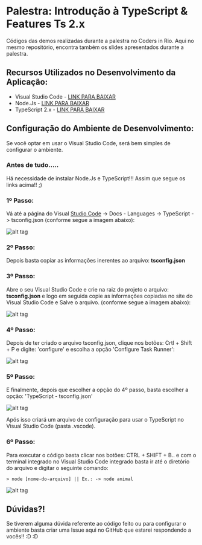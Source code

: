 # Palestra: Introdução à TypeScript & Features Ts 2.x

Códigos das demos realizadas durante a palestra no Coders in Rio. Aqui no mesmo repositório, encontra também os slides apresentados durante a palestra.

## Recursos Utilizados no Desenvolvimento da Aplicação:

- Visual Studio Code - [LINK PARA BAIXAR](https://code.visualstudio.com/)
- Node.Js - [LINK PARA BAIXAR](https://nodejs.org/en/)
- TypeScript 2.x - [LINK PARA BAIXAR](https://www.typescriptlang.org/)

## Configuração do Ambiente de Desenvolvimento:

Se você optar em usar o Visual Studio Code, será bem simples de configurar o ambiente.

### Antes de tudo.....
Há necessidade de instalar Node.Js e TypeScript!!! Assim que segue os links acima!! ;)

### 1º Passo:
Vá até a página do Visual [Studio Code](https://code.visualstudio.com/docs/languages/typescript) -> Docs - Languages -> TypeScript -> tsconfig.json (conforme segue a imagem abaixo):

![alt tag](http://i.imgsafe.org/15cbcde1e4.png)

### 2º Passo:
Depois basta copiar as informações inerentes ao arquivo: **tsconfig.json**

### 3º Passo:
Abre o seu Visual Studio Code e crie na raiz do projeto o arquivo: **tsconfig.json** e logo em seguida copie
as informações copiadas no site do Visual Studio Code e Salve o arquivo. (conforme segue a imagem abaixo):

![alt tag](http://i.imgsafe.org/15ddcee15c.png)

### 4º Passo:
Depois de ter criado o arquivo tsconfig.json, clique nos botões: Crtl + Shift + P e digite: 'configure' e escolha a 
opção 'Configure Task Runner':

![alt tag](http://i.imgsafe.org/15e739a792.png)

### 5º Passo:
E finalmente, depois que escolher a opção do 4º passo, basta escolher a opção: 'TypeScript - tsconfig.json'

![alt tag](http://i.imgsafe.org/15f0fd559f.png)

Após isso criará um arquivo de configuração para usar o TypeScript no Visual Studio Code (pasta .vscode).

### 6º Passo:
Para executar o código basta clicar nos botões: CTRL + SHIFT + B.. e com o terminal integrado no Visual 
Studio Code integrado basta ir até o diretório do arquivo e digitar o seguinte comando:

```
> node [nome-do-arquivo] || Ex.: -> node animal
```

![alt tag](http://i.imgsafe.org/1606eec388.png)


## Dúvidas?!

Se tiverem alguma dúvida referente ao código feito ou para configurar o ambiente basta criar uma Issue aqui no GitHub que estarei respondendo a vocês!! :D :D 



